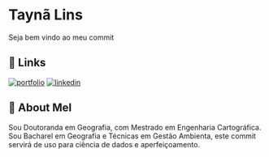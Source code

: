 # Taynã Lins

Seja bem vindo ao meu commit

## 🔗 Links
[![portfolio](https://img.shields.io/badge/my_portfolio-000?style=for-the-badge&logo=ko-fi&logoColor=white)](https://katherineoelsner.com/)
[![linkedin](https://img.shields.io/badge/linkedin-0A66C2?style=for-the-badge&logo=linkedin&logoColor=white)](https://www.linkedin.com/)



## 🚀 About MeI

Sou Doutoranda em Geografia, com Mestrado em Engenharia Cartográfica. Sou Bacharel em Geografia e Técnicas em Gestão Ambienta, este commit  servirá de uso para ciência de dados e aperfeiçoamento. 
